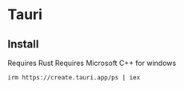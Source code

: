 # Tauri

## Install

Requires Rust
Requires Microsoft C++ for windows

`irm https://create.tauri.app/ps | iex`